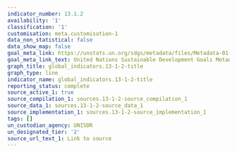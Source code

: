 ```yaml
---
indicator_number: 13.1.2
availability: '1'
classification: '1'
customisation: meta.customisation-1
data_non_statistical: false
data_show_map: false
goal_meta_link: https://unstats.un.org/sdgs/metadata/files/Metadata-01-05-03.pdf
goal_meta_link_text: United Nations Sustainable Development Goals Metadata (pdf 759kB)
graph_title: global_indicators.13-1-2-title
graph_type: line
indicator_name: global_indicators.13-1-2-title
reporting_status: complete
source_active_1: true
source_compilation_1: sources.13-1-2-source_compilation_1
source_data_1: sources.13-1-2-source_data_1
source_implementation_1: sources.13-1-2-source_implementation_1
tags: []
un_custodian_agency: UNISDR
un_designated_tier: '2'
source_url_text_1: Link to source
---
```

